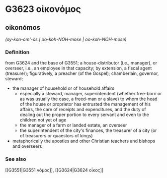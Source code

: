 # G3623 οἰκονόμος

## oikonómos

_(oy-kon-om'-os | oo-koh-NOH-mose | oo-koh-NOH-mose)_

### Definition

from G3624 and the base of G3551; a house-distributor (i.e., manager), or overseer, i.e., an employee in that capacity; by extension, a fiscal agent (treasurer); figuratively, a preacher (of the Gospel); chamberlain, governor, steward; 

- the manager of household or of household affairs
  - especially a steward, manager, superintendent (whether free-born or as was usually the case, a freed-man or a slave) to whom the head of the house or proprietor has entrusted the management of his affairs, the care of receipts and expenditures, and the duty of dealing out the proper portion to every servant and even to the children not yet of age
  - the manager of a farm or landed estate, an overseer
  - the superintendent of the city's finances, the treasurer of a city (or of treasurers or quaestors of kings)
- metaphorically the apostles and other Christian teachers and bishops and overseers

### See also

[[G3551|G3551 νόμος]], [[G3624|G3624 οἶκος]]
